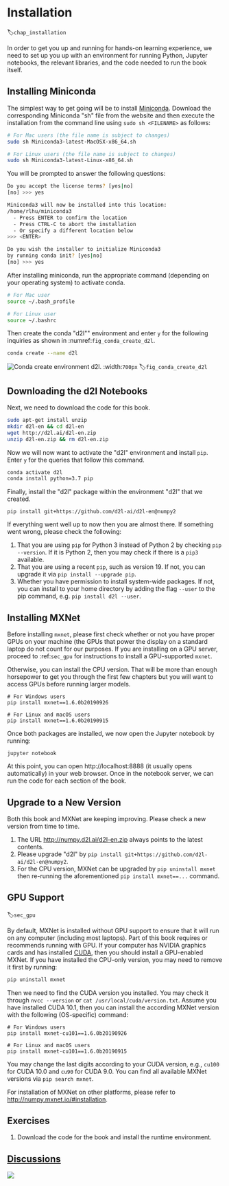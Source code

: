 # Installation
:label:`chap_installation`

In order to get you up and running for hands-on learning experience, 
we need to set up you up with an environment for running Python, 
Jupyter notebooks, the relevant libraries, 
and the code needed to run the book itself.

## Installing Miniconda

The simplest way to get going will be to install [Miniconda](https://conda.io/en/latest/miniconda.html). 
Download the corresponding Miniconda "sh" file from the website 
and then execute the installation from the command line
using `sudo sh <FILENAME>` as follows:

```bash
# For Mac users (the file name is subject to changes)
sudo sh Miniconda3-latest-MacOSX-x86_64.sh

# For Linux users (the file name is subject to changes)
sudo sh Miniconda3-latest-Linux-x86_64.sh
```


You will be prompted to answer the following questions:

```bash
Do you accept the license terms? [yes|no]
[no] >>> yes

Miniconda3 will now be installed into this location:
/home/rlhu/miniconda3
  - Press ENTER to confirm the location
  - Press CTRL-C to abort the installation
  - Or specify a different location below
>>> <ENTER>

Do you wish the installer to initialize Miniconda3
by running conda init? [yes|no]
[no] >>> yes
```


After installing miniconda, run the appropriate command 
(depending on your operating system) to activate conda.

```bash
# For Mac user
source ~/.bash_profile

# For Linux user
source ~/.bashrc
```


Then create the conda "d2l"" environment and enter `y`
for the following inquiries as shown in :numref:`fig_conda_create_d2l`.

```bash
conda create --name d2l
```


![ Conda create environment d2l. ](../img/conda_create_d2l.png)
:width:`700px`
:label:`fig_conda_create_d2l`


## Downloading the d2l Notebooks

Next, we need to download the code for this book.

```bash
sudo apt-get install unzip
mkdir d2l-en && cd d2l-en
wget http://d2l.ai/d2l-en.zip
unzip d2l-en.zip && rm d2l-en.zip
```

Now we will now want to activate the "d2l" environment and install `pip`. 
Enter `y` for the queries that follow this command.

```bash
conda activate d2l
conda install python=3.7 pip
```


Finally, install the "d2l" package within the environment "d2l" that we created.

```
pip install git+https://github.com/d2l-ai/d2l-en@numpy2
```


If everything went well up to now then you are almost there.
If something went wrong, please check the following:

1. That you are using `pip` for Python 3 instead of Python 2 by checking `pip --version`. If it is Python 2, then you may check if there is a `pip3` available.
2. That you are using a recent `pip`, such as version 19. 
   If not, you can upgrade it via `pip install --upgrade pip`.
3. Whether you have permission to install system-wide packages. 
   If not, you can install to your home directory by adding the flag `--user` 
   to the pip command, e.g. `pip install d2l --user`.


## Installing MXNet

Before installing `mxnet`, please first check 
whether or not you have proper GPUs on your machine
(the GPUs that power the display on a standard laptop
do not count for our purposes.
If you are installing on a GPU server, 
proceed to :ref:`sec_gpu` for instructions 
to install a GPU-supported `mxnet`.

Otherwise, you can install the CPU version.
That will be more than enough horsepower to get you 
through the first few chapters but you will want 
to access GPUs before running larger models.

```
# For Windows users
pip install mxnet==1.6.0b20190926

# For Linux and macOS users
pip install mxnet==1.6.0b20190915
```


Once both packages are installed, we now open the Jupyter notebook by running:

```
jupyter notebook
```


At this point, you can open http://localhost:8888 (it usually opens automatically) in your web browser. Once in the notebook server, we can run the code for each section of the book.

## Upgrade to a New Version

Both this book and MXNet are keeping improving. Please check a new version from time to time.

1. The URL  http://numpy.d2l.ai/d2l-en.zip always points to the latest contents.
2. Please upgrade "d2l" by `pip install git+https://github.com/d2l-ai/d2l-en@numpy2`.
3. For the CPU version, MXNet can be upgraded by `pip uninstall mxnet` then re-running the aforementioned `pip install mxnet==...` command.


## GPU Support

:label:`sec_gpu`

By default, MXNet is installed without GPU support 
to ensure that it will run on any computer (including most laptops).
Part of this book requires or recommends running with GPU.
If your computer has NVIDIA graphics cards and has installed [CUDA](https://developer.nvidia.com/cuda-downloads),
then you should install a GPU-enabled MXNet.
If you have installed the CPU-only version, 
you may need to remove it first by running:

```bash
pip uninstall mxnet
```


Then we need to find the CUDA version you installed.
You may check it through `nvcc --version` or `cat /usr/local/cuda/version.txt`.
Assume you have installed CUDA 10.1, 
then you can install the according MXNet version 
with the following (OS-specific) command:

```
# For Windows users
pip install mxnet-cu101==1.6.0b20190926

# For Linux and macOS users
pip install mxnet-cu101==1.6.0b20190915
```


You may change the last digits according to your CUDA version,
e.g., `cu100` for CUDA 10.0 and `cu90` for CUDA 9.0.
You can find all available MXNet versions via `pip search mxnet`.

For installation of MXNet on other platforms, please refer to http://numpy.mxnet.io/#installation.


## Exercises

1. Download the code for the book and install the runtime environment.


## [Discussions](https://discuss.mxnet.io/t/2315)

![](../img/qr_install.svg)
